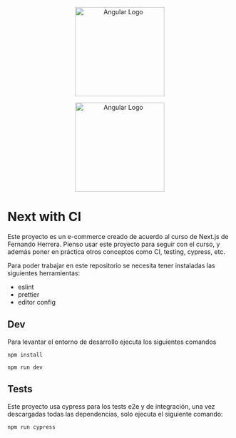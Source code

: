   <p align="center">
  <a href="https://docs.docker.com/" target="blank"><img src="https://asset.brandfetch.io/idIq_kF0rb/idZxkJkFIi.svg" width="200" alt="Angular Logo" /></a>
</p>

<p align="center">
    <a href="https://docs.docker.com/" target="blank"><img src="https://asset.brandfetch.io/id2alue-rx/idAZSWYBPz.svg" width="200" alt="Angular Logo" /></a>
  </p>
  
# Next with CI

Este proyecto es un e-commerce creado de acuerdo al curso de Next.js de Fernando Herrera.
Pienso usar este proyecto para seguir con el curso, y además poner en práctica otros conceptos como CI, testing, cypress, etc. 

Para poder trabajar en este repositorio se necesita tener instaladas las siguientes herramientas:

- eslint
- prettier
- editor config

## Dev

Para levantar el entorno de desarrollo ejecuta los siguientes comandos

```
npm install
```

```
npm run dev
```

## Tests

Este proyecto usa cypress para los tests e2e y de integración, una vez descargadas todas las dependencias, solo ejecuta
el siguiente comando:

```
npm run cypress
```
